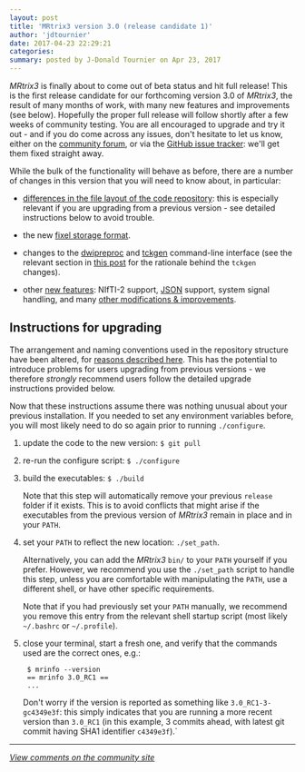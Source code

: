```yaml
---
layout: post
title: 'MRtrix3 version 3.0 (release candidate 1)'
author: 'jdtournier'
date: 2017-04-23 22:29:21
categories:
summary: posted by J-Donald Tournier on Apr 23, 2017
---
```

_MRtrix3_ is finally about to come out of beta status and hit full release!  This is the first release candidate for our forthcoming version 3.0 of _MRtrix3_, the result of many months of work, with many new features and improvements (see below). Hopefully the proper full release will follow shortly after a few weeks of community testing. You are all encouraged to upgrade and try it out - and if you do come across any issues, don't hesitate to let us know, either on the [community forum](http://community.mrtrix.org), or via the [GitHub issue tracker](https://github.com/MRtrix3/mrtrix3/issues): we'll get them fixed straight away.

While the bulk of the functionality will behave as before, there are a number of changes in this version that you will need to know about, in particular:

- [differences in the file layout of the code repository](http://community.mrtrix.org/t/mrtrix3-version-3-0-release-candidate-1/851/2): this is especially relevant if
  you are upgrading from a previous version - see detailed instructions below to avoid trouble.

- the new [fixel storage format](http://community.mrtrix.org/t/mrtrix3-version-3-0-release-candidate-1/851/3).

- changes to the [dwipreproc](http://mrtrix.readthedocs.io/en/latest/reference/scripts/dwipreproc.html) and [tckgen](http://mrtrix.readthedocs.io/en/latest/reference/commands/tckgen.html) command-line interface (see the relevant section in [this post](http://community.mrtrix.org/t/mrtrix3-version-3-0-release-candidate-1/851/5) for the rationale behind the `tckgen` changes). 

- other [new features](http://community.mrtrix.org/t/mrtrix3-version-3-0-release-candidate-1/851/4): NIfTI-2 support, [JSON](http://www.json.org/) support, system signal handling, and many [other modifications & improvements](http://community.mrtrix.org/t/mrtrix3-version-3-0-release-candidate-1/851/5). 


## Instructions for upgrading

The arrangement and naming conventions used in the repository structure have been altered, for [reasons described here](http://community.mrtrix.org/t/mrtrix3-version-3-0-release-candidate-1/851/2). This has the potential to introduce problems for users upgrading from previous versions - we therefore _strongly_ recommend users follow the detailed upgrade instructions provided below. 

Now that these instructions assume there was nothing unusual about your previous installation. If you needed to set any environment variables before, you will most likely need to do so again prior to running `./configure`.

1. update the code to the new version: `$ git pull`

2. re-run the configure script: `$ ./configure`

3. build the executables: `$ ./build`

     Note that this step will automatically remove your previous `release` folder if it exists.  This is to avoid conflicts that might arise if the executables from the previous version of _MRtrix3_ remain in place and in your `PATH`. 

4. set your `PATH` to reflect the new location: `./set_path`. 

    Alternatively, you can add the _MRtrix3_ `bin/` to your `PATH` yourself if you prefer. However, we recommend you use the `./set_path` script to handle this step, unless you are comfortable with manipulating the `PATH`, use a different shell, or have other specific requirements.

    Note that if you had previously set your `PATH` manually, we recommend you remove this entry from the relevant shell startup script (most likely `~/.bashrc` or `~/.profile`). 

5. close your terminal, start a fresh one, and verify that the commands used
   are the correct ones, e.g.:
    
        $ mrinfo --version
        == mrinfo 3.0_RC1 ==
        ...
 
    Don't worry if the version is reported as something like `3.0_RC1-3-gc4349e3f`: this simply indicates that you are running a more recent version than `3.0_RC1` (in this example, 3 commits ahead, with latest git commit having SHA1 identifier `c4349e3f`).`

---

*[View comments on the community site](https://community.mrtrix.org/t/851)*

            